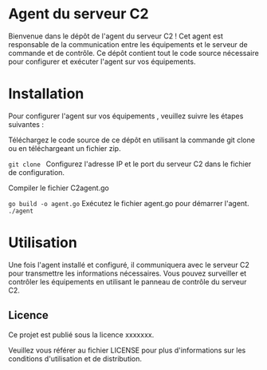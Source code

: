 # Agent du serveur C2

Bienvenue dans le dépôt de l'agent du serveur C2 ! Cet agent est responsable de la communication entre les équipements  et le serveur de commande et de contrôle. Ce dépôt contient tout le code source nécessaire pour configurer et exécuter l'agent sur vos équipements.


# Installation


Pour configurer l'agent sur vos équipements , veuillez suivre les étapes suivantes :

Téléchargez le code source de ce dépôt en utilisant la commande git clone ou en téléchargeant un fichier zip.

```git clone ```
Configurez l'adresse IP et le port du serveur C2 dans le fichier de configuration.

Compiler le fichier C2agent.go 

```go build -o agent.go```
Exécutez le fichier agent.go pour démarrer l'agent.
``` ./agent ```

# Utilisation


Une fois l'agent installé et configuré, il communiquera avec le serveur C2 pour transmettre les informations nécessaires. Vous pouvez surveiller et contrôler les équipements en utilisant le panneau de contrôle du serveur C2.



## Licence

Ce projet est publié sous la licence xxxxxxx. 

Veuillez vous référer au fichier LICENSE pour plus d'informations sur les conditions d'utilisation et de distribution.
